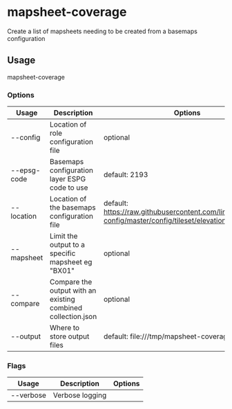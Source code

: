# mapsheet-coverage

Create a list of mapsheets needing to be created from a basemaps configuration

## Usage

mapsheet-coverage <options>

### Options

| Usage                | Description                                                  | Options                                                                                              |
| -------------------- | ------------------------------------------------------------ | ---------------------------------------------------------------------------------------------------- |
| --config <str>       | Location of role configuration file                          | optional                                                                                             |
| --epsg-code <number> | Basemaps configuration layer ESPG code to use                | default: 2193                                                                                        |
| --location <value>   | Location of the basemaps configuration file                  | default: https://raw.githubusercontent.com/linz/basemaps-config/master/config/tileset/elevation.json |
| --mapsheet <str>     | Limit the output to a specific mapsheet eg "BX01"            | optional                                                                                             |
| --compare <str>      | Compare the output with an existing combined collection.json | optional                                                                                             |
| --output <value>     | Where to store output files                                  | default: file:///tmp/mapsheet-coverage/                                                              |

### Flags

| Usage     | Description     | Options |
| --------- | --------------- | ------- |
| --verbose | Verbose logging |         |

<!-- This file has been autogenerated by src/readme/readme.generate.ts -->
